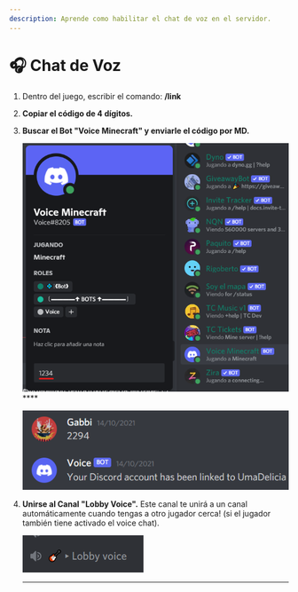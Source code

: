 ```yaml
---
description: Aprende como habilitar el chat de voz en el servidor.
---
```


# 🎧 Chat de Voz

1. Dentro del juego, escribir el comando: **/link**
2. **Copiar el código de 4 dígitos.**
3.  **Buscar el Bot "Voice Minecraft" y enviarle el código por MD.**

    ![](<../.gitbook/assets/image (4).png>)****

    ****![](<../.gitbook/assets/image (6) (1).png>)****
4.  **Unirse al Canal "Lobby Voice".** Este canal te unirá a un canal automáticamente cuando tengas a otro jugador cerca! (si el jugador también tiene activado el voice chat).

    ****![](<../.gitbook/assets/image (5).png>)****

    ****
